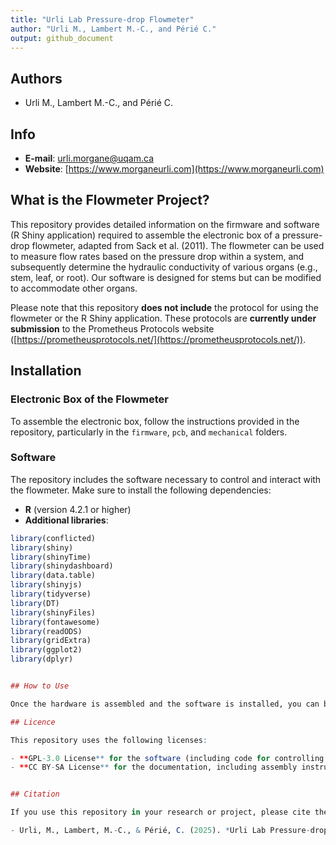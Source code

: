 ```yaml
---
title: "Urli Lab Pressure-drop Flowmeter"
author: "Urli M., Lambert M.-C., and Périé C."
output: github_document
---
```


## Authors

- Urli M., Lambert M.-C., and Périé C.

## Info

- **E-mail**: [urli.morgane@uqam.ca](mailto:urli.morgane@uqam.ca)
- **Website**: [https://www.morganeurli.com](https://www.morganeurli.com)

## What is the Flowmeter Project?

This repository provides detailed information on the firmware and software (R Shiny application) required to assemble the electronic box of a pressure-drop flowmeter, adapted from Sack et al. (2011). The flowmeter can be used to measure flow rates based on the pressure drop within a system, and subsequently determine the hydraulic conductivity of various organs (e.g., stem, leaf, or root). Our software is designed for stems but can be modified to accommodate other organs.

Please note that this repository **does not include** the protocol for using the flowmeter or the R Shiny application. These protocols are **currently under submission** to the Prometheus Protocols website ([https://prometheusprotocols.net/](https://prometheusprotocols.net/)).

## Installation

### Electronic Box of the Flowmeter

To assemble the electronic box, follow the instructions provided in the repository, particularly in the `firmware`, `pcb`, and `mechanical` folders.

### Software

The repository includes the software necessary to control and interact with the flowmeter. Make sure to install the following dependencies:

- **R** (version 4.2.1 or higher)
- **Additional libraries**:
  
```r
library(conflicted)
library(shiny)
library(shinyTime)
library(shinydashboard)
library(data.table)
library(shinyjs)
library(tidyverse)
library(DT)
library(shinyFiles)
library(fontawesome)
library(readODS)
library(gridExtra)
library(ggplot2)
library(dplyr)


## How to Use

Once the hardware is assembled and the software is installed, you can begin using the flowmeter following the step-by-step usage protocol available once the protocol is published on Prometheus.

## Licence

This repository uses the following licenses:

- **GPL-3.0 License** for the software (including code for controlling the flowmeter and interfacing with the firmware).
- **CC BY-SA License** for the documentation, including assembly instructions and explanatory content.


## Citation

If you use this repository in your research or project, please cite the following:

- Urli, M., Lambert, M.-C., & Périé, C. (2025). *Urli Lab Pressure-drop Flowmeter*. [GitHub Repository]. Available at: [https://github.com/UrliLab/flowmeter-project](https://github.com/UrliLab/flowmeter-project)




